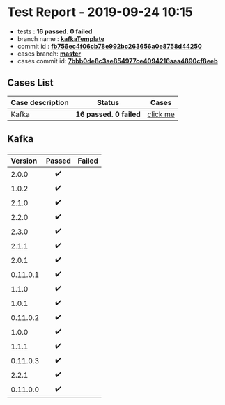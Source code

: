 # Test Report - 2019-09-24 10:15

- tests  : **16 passed**. **0 failed**
- branch name : **[kafkaTemplate](https://github.com/apache/incubator-skywalking/tree/kafkaTemplate)**
- commit id : **[fb756ec4f06cb78e992bc263656a0e8758d44250](https://github.com/apache/incubator-skywalking/commit/fb756ec4f06cb78e992bc263656a0e8758d44250)**
- cases branch: **[master](https://github.com/SkywalkingTest/skywalking-autotest-scenarios/tree/master)**
- cases commit id: **[7bbb0de8c3ae854977ce4094216aaa4890cf8eeb](https://github.com/SkywalkingTest/skywalking-autotest-scenarios/commit/7bbb0de8c3ae854977ce4094216aaa4890cf8eeb)**

## Cases List

| Case description | Status | Cases|
|:-----|:-----:|:-----:|
|Kafka| **16 passed. 0 failed**| [click me](#kafka) |

## Kafka

### 
|  Version     | Passed | Failed|
|:------------- |:-------:|:-----:|
| 2.0.0  | :heavy_check_mark:||
| 1.0.2  | :heavy_check_mark:||
| 2.1.0  | :heavy_check_mark:||
| 2.2.0  | :heavy_check_mark:||
| 2.3.0  | :heavy_check_mark:||
| 2.1.1  | :heavy_check_mark:||
| 2.0.1  | :heavy_check_mark:||
| 0.11.0.1  | :heavy_check_mark:||
| 1.1.0  | :heavy_check_mark:||
| 1.0.1  | :heavy_check_mark:||
| 0.11.0.2  | :heavy_check_mark:||
| 1.0.0  | :heavy_check_mark:||
| 1.1.1  | :heavy_check_mark:||
| 0.11.0.3  | :heavy_check_mark:||
| 2.2.1  | :heavy_check_mark:||
| 0.11.0.0  | :heavy_check_mark:||

